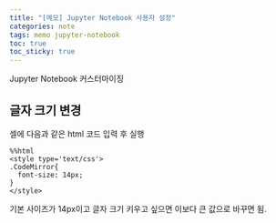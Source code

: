 ```yaml
---
title: "[메모] Jupyter Notebook 사용자 설정"
categories: note
tags: memo jupyter-notebook
toc: true
toc_sticky: true
---
```


Jupyter Notebook 커스터마이징

## 글자 크기 변경

셀에 다음과 같은 html 코드 입력 후 실행

```shell
%%html
<style type='text/css'>
.CodeMirror{
  font-size: 14px;
}
</style>
```

기본 사이즈가 14px이고 글자 크기 키우고 싶으면 이보다 큰 값으로 바꾸면 됨.
